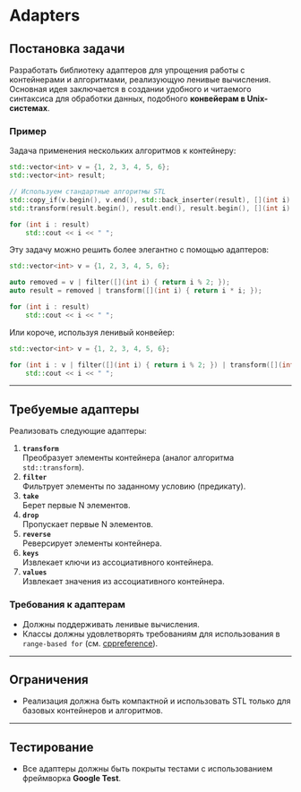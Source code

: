 # Adapters

## Постановка задачи

Разработать библиотеку адаптеров для упрощения работы с контейнерами и алгоритмами, реализующую ленивые вычисления. Основная идея заключается в создании удобного и читаемого синтаксиса для обработки данных, подобного **конвейерам в Unix-системах**.

### Пример

Задача применения нескольких алгоритмов к контейнеру:  

```cpp
std::vector<int> v = {1, 2, 3, 4, 5, 6};
std::vector<int> result;

// Используем стандартные алгоритмы STL
std::copy_if(v.begin(), v.end(), std::back_inserter(result), [](int i) { return i % 2; });
std::transform(result.begin(), result.end(), result.begin(), [](int i) { return i * i; });

for (int i : result)
    std::cout << i << " ";
```

Эту задачу можно решить более элегантно с помощью адаптеров:

```cpp
std::vector<int> v = {1, 2, 3, 4, 5, 6};

auto removed = v | filter([](int i) { return i % 2; });
auto result = removed | transform([](int i) { return i * i; });

for (int i : result)
    std::cout << i << " ";
```

Или короче, используя ленивый конвейер:

```cpp
std::vector<int> v = {1, 2, 3, 4, 5, 6};

for (int i : v | filter([](int i) { return i % 2; }) | transform([](int i) { return i * i; }))
    std::cout << i << " ";
```

---

## Требуемые адаптеры

Реализовать следующие адаптеры:

1. **`transform`**  
   Преобразует элементы контейнера (аналог алгоритма `std::transform`).
2. **`filter`**  
   Фильтрует элементы по заданному условию (предикату).
3. **`take`**  
   Берет первые N элементов.
4. **`drop`**  
   Пропускает первые N элементов.
5. **`reverse`**  
   Реверсирует элементы контейнера.
6. **`keys`**  
   Извлекает ключи из ассоциативного контейнера.
7. **`values`**  
   Извлекает значения из ассоциативного контейнера.

### Требования к адаптерам

- Должны поддерживать ленивые вычисления.
- Классы должны удовлетворять требованиям для использования в `range-based for` (см. [cppreference](https://en.cppreference.com/w/cpp/language/range-for)).

---

## Ограничения

- Реализация должна быть компактной и использовать STL только для базовых контейнеров и алгоритмов.

---

## Тестирование

- Все адаптеры должны быть покрыты тестами с использованием фреймворка **Google Test**.
